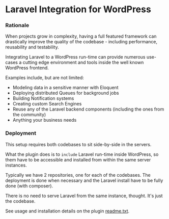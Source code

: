# Laravel Integration for WordPress

### Rationale

When projects grow in complexity, having a full featured framework can drastically improve the quality of the codebase - including performance, reusability and testability.

Integrating Laravel to a WordPress run-time can provide numerous use-cases a cutting edge environment and tools inside the well known WordPress frontend.

Examples include, but are not limited:

- Modeling data in a sensitive manner with Eloquent
- Deploying distributed Queues for background jobs
- Building Notification systems
- Creating custom Search Engines
- Reuse any of the Laravel backend components (including the ones from the community)
- Anything your business needs

### Deployment

This setup requires both codebases to sit side-by-side in the servers.

What the plugin does is to `include` Laravel run-time inside WordPress, so them have to be accessible and installed from within the same server instances.

Typically we have 2 repositories, one for each of the codebases.
The deployment is done when necessary and the Laravel install have to be fully done (with composer).

There is no need to serve Laravel from the same instance, thought. It's just the codebase.

See usage and installation details on the plugin [readme.txt](wp-laravel/readme.txt).

